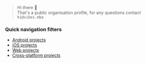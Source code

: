 > Hi there 👋  
> That's a public organisation profile, for any questions contact `hi@vibes.mba`

### Quick navigation filters
- [Android projects](https://github.com/search?q=org%3AVibesHi%20topic%3Aandroid&type=repositories)
- [iOS projects](https://github.com/search?q=org%3AVibesHi%20topic%3Aios&type=repositories)
- [Web projects](https://github.com/search?q=org%3AVibesHi%20topic%3Aweb&type=repositories)
- [Cross-platform projects](https://github.com/search?q=org%3AVibesHi%20topic%3Across-platform&type=repositories)
